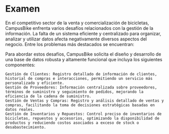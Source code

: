 # Examen
En el competitivo sector de la venta y comercialización de bicicletas, CampusBike enfrenta varios desafíos relacionados con la gestión de la información. La falta de un sistema eficiente y centralizado para organizar, analizar y utilizar datos afecta negativamente diversos aspectos del negocio. Entre los problemas más destacados se encuentran:

Para abordar estos desafíos, CampusBike solicita el diseño y desarrollo de una base de datos robusta y altamente funcional que incluya los siguientes componentes:

    Gestión de Clientes: Registro detallado de información de clientes, historial de compras e interacciones, permitiendo un servicio más personalizado y eficiente.
    Gestión de Proveedores: Información centralizada sobre proveedores, términos de suministro y seguimiento de pedidos, mejorando la eficiencia de la cadena de suministro.
    Gestión de Ventas y Compras: Registro y análisis detallado de ventas y compras, facilitando la toma de decisiones estratégicas basadas en datos reales.
    Gestión de Inventarios y Repuestos: Control preciso de inventarios de bicicletas, repuestos y accesorios, optimizando la disponibilidad de productos y reduciendo costos asociados a exceso de stock o desabastecimiento.


